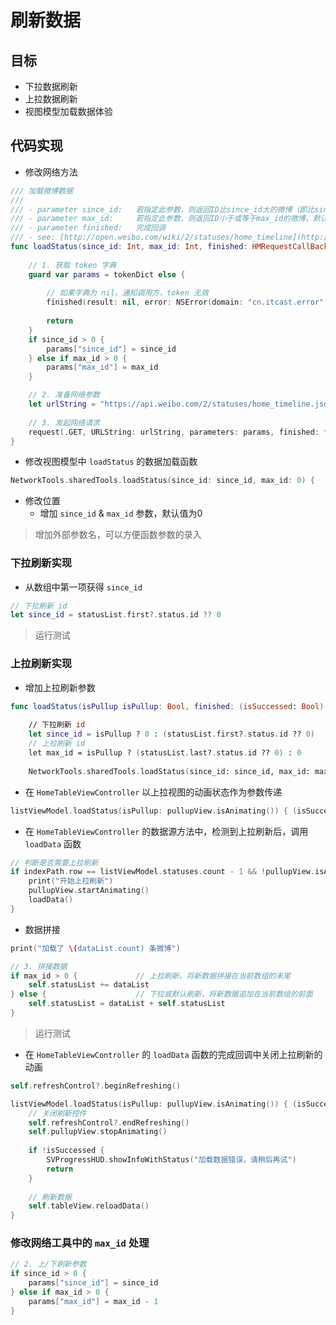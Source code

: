 # 刷新数据

## 目标

* 下拉数据刷新
* 上拉数据刷新
* 视图模型加载数据体验

## 代码实现

* 修改网络方法

```swift
/// 加载微博数据
///
/// - parameter since_id:   若指定此参数，则返回ID比since_id大的微博（即比since_id时间晚的微博），默认为0。
/// - parameter max_id:     若指定此参数，则返回ID小于或等于max_id的微博，默认为0。
/// - parameter finished:   完成回调
/// - see: [http://open.weibo.com/wiki/2/statuses/home_timeline](http://open.weibo.com/wiki/2/statuses/home_timeline)
func loadStatus(since_id: Int, max_id: Int, finished: HMRequestCallBack) {
    
    // 1. 获取 token 字典
    guard var params = tokenDict else {
        
        // 如果字典为 nil，通知调用方，token 无效
        finished(result: nil, error: NSError(domain: "cn.itcast.error", code: -1001, userInfo: ["message": "token 为空"]))
        
        return
    }
    if since_id > 0 {
        params["since_id"] = since_id
    } else if max_id > 0 {
        params["max_id"] = max_id
    }

    // 2. 准备网络参数
    let urlString = "https://api.weibo.com/2/statuses/home_timeline.json"
    
    // 3. 发起网络请求
    request(.GET, URLString: urlString, parameters: params, finished: finished)
}
```

* 修改视图模型中 `loadStatus` 的数据加载函数

```swift
NetworkTools.sharedTools.loadStatus(since_id: since_id, max_id: 0) {
```

* 修改位置
    * 增加 `since_id` & `max_id` 参数，默认值为0

> 增加外部参数名，可以方便函数参数的录入

### 下拉刷新实现

* 从数组中第一项获得 `since_id`

```swift
// 下拉刷新 id
let since_id = statusList.first?.status.id ?? 0
```

> 运行测试

### 上拉刷新实现

* 增加上拉刷新参数

```swift
func loadStatus(isPullup isPullup: Bool, finished: (isSuccessed: Bool)->()) {
    
    // 下拉刷新 id
    let since_id = isPullup ? 0 : (statusList.first?.status.id ?? 0)
    // 上拉刷新 id
    let max_id = isPullup ? (statusList.last?.status.id ?? 0) : 0
    
    NetworkTools.sharedTools.loadStatus(since_id: since_id, max_id: max_id) {
```

* 在 `HomeTableViewController` 以上拉视图的动画状态作为参数传递

```swift
listViewModel.loadStatus(isPullup: pullupView.isAnimating()) { (isSuccessed) -> () in
```

* 在 `HomeTableViewController` 的数据源方法中，检测到上拉刷新后，调用 `loadData` 函数

```swift
// 判断是否需要上拉刷新
if indexPath.row == listViewModel.statuses.count - 1 && !pullupView.isAnimating() {
    print("开始上拉刷新")
    pullupView.startAnimating()
    loadData()
}
```

* 数据拼接

```swift
print("加载了 \(dataList.count) 条微博")

// 3. 拼接数据
if max_id > 0 {             // 上拉刷新，将新数据拼接在当前数组的末尾
    self.statusList += dataList
} else {                    // 下拉或默认刷新，将新数据追加在当前数组的前面
    self.statusList = dataList + self.statusList
}
```

> 运行测试

* 在 `HomeTableViewController` 的 `loadData` 函数的完成回调中关闭上拉刷新的动画

```swift
self.refreshControl?.beginRefreshing()

listViewModel.loadStatus(isPullup: pullupView.isAnimating()) { (isSuccessed) -> () in
    // 关闭刷新控件
    self.refreshControl?.endRefreshing()
    self.pullupView.stopAnimating()
    
    if !isSuccessed {
        SVProgressHUD.showInfoWithStatus("加载数据错误，请稍后再试")
        return
    }
    
    // 刷新数据
    self.tableView.reloadData()
}
```

### 修改网络工具中的 `max_id` 处理

```swift
// 2. 上/下刷新参数
if since_id > 0 {
    params["since_id"] = since_id
} else if max_id > 0 {
    params["max_id"] = max_id - 1
}
```


